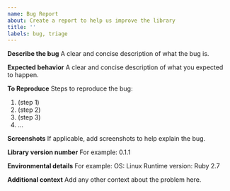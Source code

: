 ```yaml
---
name: Bug Report
about: Create a report to help us improve the library
title: ''
labels: bug, triage
---
```


**Describe the bug**
A clear and concise description of what the bug is.

**Expected behavior**
A clear and concise description of what you expected to happen.

**To Reproduce**
Steps to reproduce the bug:
1. (step 1)
2. (step 2)
3. (step 3)
4. ...

**Screenshots**
If applicable, add screenshots to help explain the bug.

**Library version number**
For example:  0.1.1

**Environmental details**
For example:
OS: Linux
Runtime version: Ruby 2.7

**Additional context**
Add any other context about the problem here.
